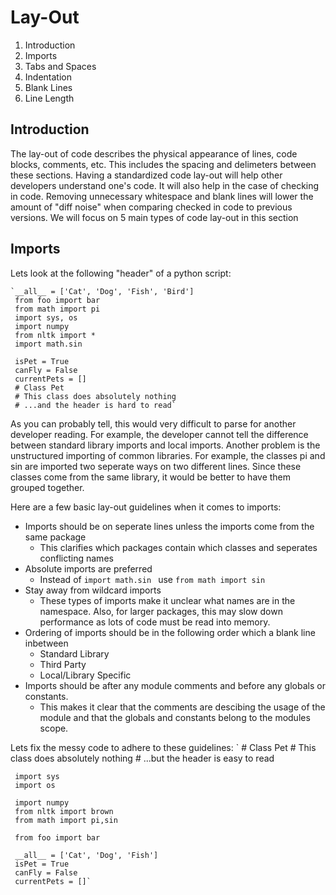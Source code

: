 # Lay-Out

1. Introduction
2. Imports
3. Tabs and Spaces
4. Indentation
5. Blank Lines
6. Line Length 

## Introduction
The lay-out of code describes the physical appearance of lines, code blocks, comments, etc. This includes the spacing and delimeters between these sections. Having a standardized code lay-out will help other developers understand one's code. It will also help in the case of checking in code. Removing unnecessary whitespace and blank lines will lower the amount of "diff noise" when comparing checked in code to previous versions. We will focus on 5 main types of code lay-out in this section

## Imports

Lets look at the following "header" of a python script:

	`__all__ = ['Cat', 'Dog', 'Fish', 'Bird']
	 from foo import bar
	 from math import pi
	 import sys, os
	 import numpy
	 from nltk import *
	 import math.sin

	 isPet = True
	 canFly = False
	 currentPets = []
	 # Class Pet
	 # This class does absolutely nothing
	 # ...and the header is hard to read`

As you can probably tell, this would very difficult to parse for another developer reading. For example, the developer cannot tell the difference between standard library imports and local imports. Another problem is the unstructured importing of common libraries. For example, the classes pi and sin are imported two seperate ways on two different lines. Since these classes come from the same library, it would be better to have them grouped together.

Here are a few basic lay-out guidelines when it comes to imports:

- Imports should be on seperate lines unless the imports come from the same package
	- This clarifies which packages contain which classes and seperates conflicting names
- Absolute imports are preferred
	- Instead of `import math.sin ` use `from math import sin `
- Stay away from wildcard imports
	- These types of imports make it unclear what names are in the namespace. Also, for larger packages, this may slow down performance as lots of code must be read into memory.
- Ordering of imports should be in the following order which a blank line inbetween
	- Standard Library
	- Third Party
	- Local/Library Specific
- Imports should be after any module comments and before any globals or constants.
	- This makes it clear that the comments are descibing the usage of the module and that the globals and constants belong to the modules scope.

Lets fix the messy code to adhere to these guidelines:
	`
	 # Class Pet
	 # This class does absolutely nothing
	 # ...but the header is easy to read

	 import sys
	 import os

	 import numpy
	 from nltk import brown
	 from math import pi,sin

	 from foo import bar

	 __all__ = ['Cat', 'Dog', 'Fish']
	 isPet = True
	 canFly = False
	 currentPets = []`
